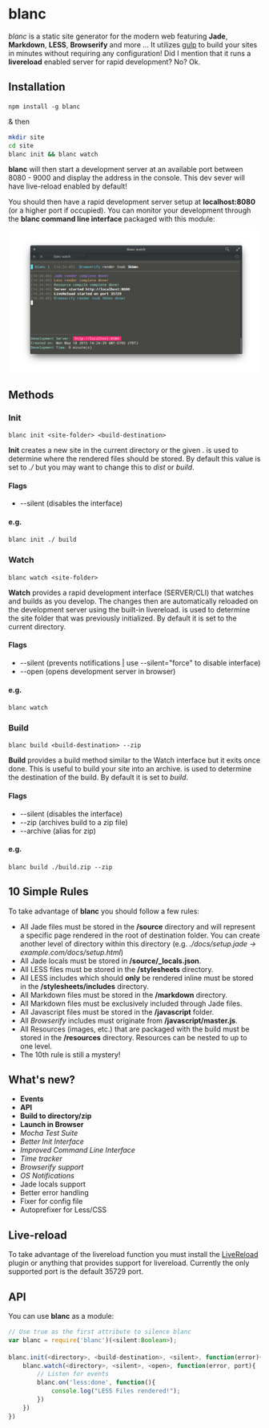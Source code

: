 # blanc
*blanc* is a static site generator for the modern web featuring **Jade**, **Markdown**, **LESS**, **Browserify** and more ... It utilizes [gulp](//www.npmjs.com/package/gulp) to build your sites in minutes without requiring any configuration! Did I mention that it runs a **livereload** enabled server for rapid development? No? Ok.
## Installation
```
npm install -g blanc
```
& then
```bash
mkdir site
cd site
blanc init && blanc watch
```
**blanc** will then start a development server at an available port between 8080 - 9000 and display the address in the console. This dev sever will have live-reload enabled by default!

You should then have a rapid development server setup at **localhost:8080** (or a higher port if occupied). You can monitor your development through the **blanc command line interface** packaged with this module:

![localhost](https://raw.githubusercontent.com/schahriar/blanc/master/e.g.png)

## Methods
### Init
```jade
blanc init <site-folder> <build-destination>
```
**Init** creates a new site in the current directory or the given **<site-filder>**. **<build-destination>** is used to determine where the rendered files should be stored. By default this value is set to *./* but you may want to change this to *dist* or *build*.

#### Flags
- --silent (disables the interface)

#### e.g.
```jade
blanc init ./ build
```

### Watch
```jade
blanc watch <site-folder>
```
**Watch** provides a rapid development interface (SERVER/CLI) that watches and builds as you develop. The changes then are automatically reloaded on the development server using the built-in livereload. **<site-folder>** is used to determine the site folder that was previously initialized. By default it is set to the current directory.

#### Flags
- --silent (prevents notifications | use --silent="force" to disable interface)
- --open   (opens development server in browser)

#### e.g.
```jade
blanc watch
```

### Build
```jade
blanc build <build-destination> --zip
```
**Build** provides a build method similar to the Watch interface but it exits once done. This is useful to build your site into an archive. **<build-destination>** is used to determine the destination of the build. By default it is set to *build*.

#### Flags
- --silent  (disables the interface)
- --zip     (archives build to a zip file)
- --archive (alias for zip)

#### e.g.
```jade
blanc build ./build.zip --zip
```

## 10 Simple Rules
To take advantage of **blanc** you should follow a few rules:
- All Jade files must be stored in the **/source** directory and will represent a specific page rendered in the root of destination folder. You can create another level of directory within this directory (e.g. *./docs/setup.jade -> example.com/docs/setup.html*)
- All Jade locals must be stored in **/source/_locals.json**.
- All LESS files must be stored in the **/stylesheets** directory.
- All LESS includes which should **only** be rendered inline must be stored in the **/stylesheets/includes** directory.
- All Markdown files must be stored in the **/markdown** directory.
- All Markdown files must be exclusively included through Jade files.
- All Javascript files must be stored in the **/javascript** folder.
- All *Browserify* includes must originate from **/javascript/master.js**.
- All Resources (images, etc.) that are packaged with the build must be stored in the **/resources** directory. Resources can be nested to up to one level.
- The 10th rule is still a mystery!

## What's new?
- **Events**
- **API**
- **Build to directory/zip**
- **Launch in Browser**
- *Mocha Test Suite*
- *Better Init Interface*
- *Improved Command Line Interface*
- *Time tracker*
- *Browserify support*
- *OS Notifications*
- Jade locals support
- Better error handling
- Fixer for config file
- Autoprefixer for Less/CSS

## Live-reload
To take advantage of the livereload function you must install the [LiveReload](https://chrome.google.com/webstore/detail/livereload/jnihajbhpnppcggbcgedagnkighmdlei?hl=en) plugin or anything that provides support for livereload. Currently the only supported port is the default 35729 port.

## API
You can use **blanc** as a module:
```javascript
// Use true as the first attribute to silence blanc
var blanc = require('blanc')(<silent:Boolean>);

blanc.init(<directory>, <build-destination>, <silent>, function(error){
    blanc.watch(<directory>, <silent>, <open>, function(error, port){
        // Listen for events
        blanc.on('less:done', function(){
            console.log("LESS Files rendered!");
        })
    })
})
```
